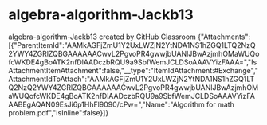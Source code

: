 # algebra-algorithm-Jackb13
algebra-algorithm-Jackb13 created by GitHub Classroom
{"Attachments":[{"ParentItemId":"AAMkAGFjZmU1Y2UxLWZjN2YtNDA1NS1hZGQ1LTQ2NzQ2YWY4ZGRlZQBGAAAAAACwvL2PgvoPR4gwwjbUANlJBwAzjmhOMaWUQofcWKDE4gBoATK2nfDlAADczbRQU9a9SbfWemJCLDSoAAAVYizFAAA=","IsAttachmentItemAttachment":false,"__type":"ItemIdAttachment:#Exchange","AttachmentIdToAttach":"AAMkAGFjZmU1Y2UxLWZjN2YtNDA1NS1hZGQ1LTQ2NzQ2YWY4ZGRlZQBGAAAAAACwvL2PgvoPR4gwwjbUANlJBwAzjmhOMaWUQofcWKDE4gBoATK2nfDlAADczbRQU9a9SbfWemJCLDSoAAAVYizFAAABEgAQAN09EsJi6p1HhFl9090/cPw=","Name":"Algorithm for math problem.pdf","IsInline":false}]}
